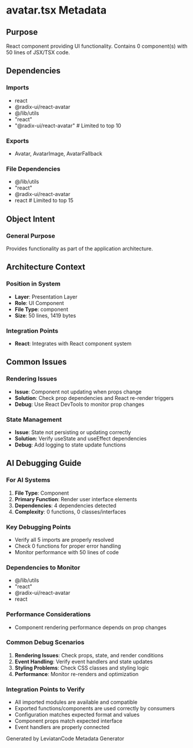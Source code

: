 # avatar.tsx Metadata

## Purpose
React component providing UI functionality. Contains 0 component(s) with 50 lines of JSX/TSX code.

## Dependencies

### Imports
- react
- @radix-ui/react-avatar
- @/lib/utils
- "react"
- "@radix-ui/react-avatar"  # Limited to top 10

### Exports
- Avatar, AvatarImage, AvatarFallback 

### File Dependencies
- @/lib/utils
- "react"
- @radix-ui/react-avatar
- react  # Limited to top 15

## Object Intent

### General Purpose
Provides functionality as part of the application architecture.

## Architecture Context

### Position in System
- **Layer**: Presentation Layer
- **Role**: UI Component
- **File Type**: component
- **Size**: 50 lines, 1419 bytes

### Integration Points
- **React**: Integrates with React component system

## Common Issues

### Rendering Issues
- **Issue**: Component not updating when props change
- **Solution**: Check prop dependencies and React re-render triggers
- **Debug**: Use React DevTools to monitor prop changes

### State Management
- **Issue**: State not persisting or updating correctly
- **Solution**: Verify useState and useEffect dependencies
- **Debug**: Add logging to state update functions

## AI Debugging Guide

### For AI Systems
1. **File Type**: Component
2. **Primary Function**: Render user interface elements
3. **Dependencies**: 4 dependencies detected
4. **Complexity**: 0 functions, 0 classes/interfaces

### Key Debugging Points
- Verify all 5 imports are properly resolved
- Check 0 functions for proper error handling
- Monitor performance with 50 lines of code

### Dependencies to Monitor
- @/lib/utils
- "react"
- @radix-ui/react-avatar
- react

### Performance Considerations
- Component rendering performance depends on prop changes

### Common Debug Scenarios
1. **Rendering Issues**: Check props, state, and render conditions
2. **Event Handling**: Verify event handlers and state updates
3. **Styling Problems**: Check CSS classes and styling logic
4. **Performance**: Monitor re-renders and optimization

### Integration Points to Verify
- All imported modules are available and compatible
- Exported functions/components are used correctly by consumers
- Configuration matches expected format and values
- Component props match expected interface
- Event handlers are properly connected

Generated by LeviatanCode Metadata Generator
